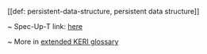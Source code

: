 [[def: persistent-data-structure, persistent data structure]]

~ Spec-Up-T link: <a href='https://weboftrust.github.io/WOT-terms/docs/glossary/persistent-data-structure'>here</a>

~ More in <a href="https://weboftrust.github.io/WOT-terms/docs/glossary/persistent-data-structure">extended KERI glossary</a>
